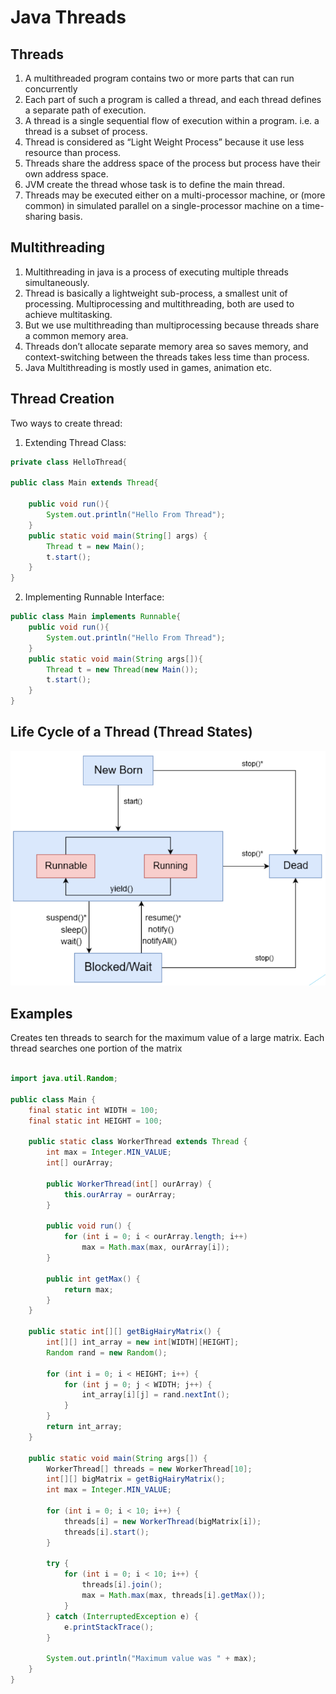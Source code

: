 # Java Threads

## Threads
1. A multithreaded program contains two or more parts that can run concurrently
2. Each part of such a program is called a thread, and each thread defines a separate path of
execution.
3. A thread is a single sequential flow of execution within a program.
i.e. a thread is a subset of process.
4. Thread is considered as “Light Weight Process” because it use less resource than process.
5. Threads share the address space of the process but process have their own address space.
6. JVM create the thread whose task is to define the main thread.
7. Threads may be executed either on a multi-processor machine, or (more common) in
simulated parallel on a single-processor machine on a time-sharing basis.

## Multithreading
1. Multithreading in java is a process of executing multiple threads simultaneously.
2. Thread is basically a lightweight sub-process, a smallest unit of processing.
Multiprocessing and multithreading, both are used to achieve multitasking.
3. But we use multithreading than multiprocessing because threads share a common
memory area.
4. Threads don’t allocate separate memory area so saves memory,
and context-switching between the threads takes less time than process.
5. Java Multithreading is mostly used in games, animation etc.

## Thread Creation

Two ways to create thread: 

1. Extending Thread Class: 

```java 
private class HelloThread{

public class Main extends Thread{

    public void run(){
        System.out.println("Hello From Thread");
    }
    public static void main(String[] args) {
        Thread t = new Main();
        t.start();
    }
}
```
2. Implementing Runnable Interface:

```java 
public class Main implements Runnable{
    public void run(){
        System.out.println("Hello From Thread");
    }
    public static void main(String args[]){
        Thread t = new Thread(new Main());
        t.start();
    }
}
```

## Life Cycle of a Thread (Thread States)

![thread-stats](thread-stats.png)


## Examples
Creates ten threads to search for the maximum value of a large matrix. Each thread searches one portion of the matrix
```java 

import java.util.Random;

public class Main {
    final static int WIDTH = 100;
    final static int HEIGHT = 100;

    public static class WorkerThread extends Thread {
        int max = Integer.MIN_VALUE;
        int[] ourArray;

        public WorkerThread(int[] ourArray) {
            this.ourArray = ourArray;
        }

        public void run() {
            for (int i = 0; i < ourArray.length; i++)
                max = Math.max(max, ourArray[i]);
        }

        public int getMax() {
            return max;
        }
    }

    public static int[][] getBigHairyMatrix() {
        int[][] int_array = new int[WIDTH][HEIGHT];
        Random rand = new Random();

        for (int i = 0; i < HEIGHT; i++) {
            for (int j = 0; j < WIDTH; j++) {
                int_array[i][j] = rand.nextInt();
            }
        }
        return int_array;
    }

    public static void main(String args[]) {
        WorkerThread[] threads = new WorkerThread[10];
        int[][] bigMatrix = getBigHairyMatrix();
        int max = Integer.MIN_VALUE;

        for (int i = 0; i < 10; i++) {
            threads[i] = new WorkerThread(bigMatrix[i]);
            threads[i].start();
        }

        try {
            for (int i = 0; i < 10; i++) {
                threads[i].join();
                max = Math.max(max, threads[i].getMax());
            }
        } catch (InterruptedException e) {
            e.printStackTrace();
        }

        System.out.println("Maximum value was " + max);
    }
}

```


